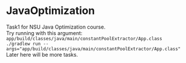 # JavaOptimization
Task1 for NSU Java Optimization course.  
Try running with this argument: `app/build/classes/java/main/constantPoolExtractor/App.class`  
`./gradlew run --args="app/build/classes/java/main/constantPoolExtractor/App.class"`   
Later here will be more tasks.
